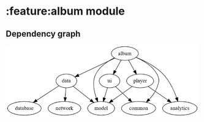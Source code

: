 # :feature:album module
## Dependency graph
<img src="https://github.com/iamoscarliang/spotify-clone/blob/master/images/dep-graphs/dep_graph_feature_album.png">